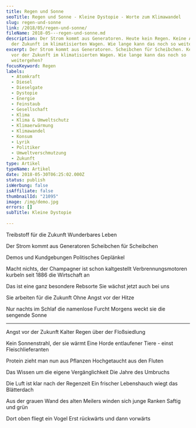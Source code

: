 ```yaml
---
title: Regen und Sonne
seoTitle: Regen und Sonne - Kleine Dystopie - Worte zum Klimawandel
slug: regen-und-sonne
link: /2018/05/regen-und-sonne/
fileName: 2018-05---regen-und-sonne.md
description: Der Strom kommt aus Generatoren. Heute kein Regen. Keine Angst vor
  der Zukunft im klimatisierten Wagen. Wie lange kann das noch so weitergehen?
excerpt: Der Strom kommt aus Generatoren. Scheibchen für Scheibchen. Keine Angst
  vor der Zukunft im klimatisierten Wagen. Wie lange kann das noch so
  weitergehen?
focusKeyword: Regen
labels:
  - Atomkraft
  - Diesel
  - Dieselgate
  - Dystopie
  - Energie
  - Feinstaub
  - Gesellschaft
  - Klima
  - Klima & Umweltschutz
  - Klimaerwärmung
  - Klimawandel
  - Konsum
  - Lyrik
  - Politiker
  - Umweltverschmutzung
  - Zukunft
type: Artikel
typeName: Artikel
date: 2018-05-30T06:25:02.000Z
status: publish
isWerbung: false
isAffiliate: false
thumbnailId: "21095"
image: /img/demo.jpg
errors: []
subTitle: Kleine Dystopie
  
---
```


Treibstoff für die Zukunft Wunderbares Leben

Der Strom kommt aus Generatoren Scheibchen für Scheibchen

Demos und Kundgebungen Politisches Geplänkel

Macht nichts, der Champagner ist schon kaltgestellt Verbrennungsmotoren kurbeln
seit 1886 die Wirtschaft an

Das ist eine ganz besondere Rebsorte Sie wächst jetzt auch bei uns

Sie arbeiten für die Zukunft Ohne Angst vor der Hitze

Nur nachts im Schlaf die namenlose Furcht Morgens weckt sie die sengende Sonne

<hr />

Angst vor der Zukunft Kalter Regen über der Floßsiedlung

Kein Sonnenstrahl, der sie wärmt Eine Horde entlaufener Tiere - einst
Fleischlieferanten

Protein zieht man nun aus Pflanzen Hochgetaucht aus den Fluten

Das Wissen um die eigene Vergänglichkeit Die Jahre des Umbruchs

Die Luft ist klar nach der Regenzeit Ein frischer Lebenshauch wiegt das
Blätterdach

Aus der grauen Wand des alten Meilers winden sich junge Ranken Saftig und grün

Dort oben fliegt ein Vogel Erst rückwärts und dann vorwärts

  